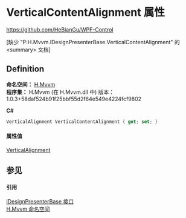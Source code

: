 # VerticalContentAlignment 属性
https://github.com/HeBianGu/WPF-Control

\[缺少 "P:H.Mvvm.IDesignPresenterBase.VerticalContentAlignment" 的 &lt;summary&gt; 文档\]



## Definition
**命名空间：** <a href="2171cdff-f9c4-6682-6b3e-a29f9cee4c25">H.Mvvm</a>  
**程序集：** H.Mvvm (在 H.Mvvm.dll 中) 版本：1.0.3+58daf524b91f25bbf55d2f64e549e4224fcf9802

**C#**
``` C#
VerticalAlignment VerticalContentAlignment { get; set; }
```



#### 属性值
<a href="https://learn.microsoft.com/dotnet/api/system.windows.verticalalignment" target="_blank" rel="noopener noreferrer">VerticalAlignment</a>

## 参见


#### 引用
<a href="b0dc1be4-3436-e548-db09-eca1e67fd063">IDesignPresenterBase 接口</a>  
<a href="2171cdff-f9c4-6682-6b3e-a29f9cee4c25">H.Mvvm 命名空间</a>  
